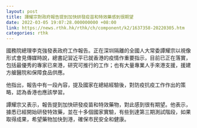 ```yaml
---
layout: post
title: 譚耀宗對政府報告提到加快研發疫苗和特效藥感到很期望
date: 2022-03-05 19:07:28.000000000 +08:00
link: https://news.rthk.hk/rthk/ch/component/k2/1637358-20220305.htm
categories: rthk
---
```


國務院總理李克強發表政府工作報告。正在深圳隔離的全國人大常委譚耀宗以視像形式會見傳媒時說，總書記習近平已就香港的疫情作重要指示，目前已正在落實，包括最優秀的專家已來港，研究可推行的工作；也有大量專業人手來港支援，援建方艙醫院和保障食品供應。

他指出，報告中有一段內容，提及國家在總結經驗後，對防疫抗疫工作作出的策略，認為香港也應該學習。

譚耀宗又表示，報告提到加快研發疫苗和特效藥物，對此感到很有期望。他表示，據悉已經開始研發特效藥，並在十多個國家實驗，有些到達第三期測試階段，如果取得成果，希望藥物加快到港，確保市民安全和健康。
